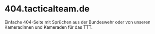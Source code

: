 # 404.tacticalteam.de
Einfache 404-Seite mit Sprüchen aus der Bundeswehr oder von unseren Kameradinnen und Kameraden für das TTT.
